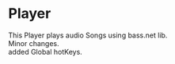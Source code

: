 # Player
This Player plays audio Songs using bass.net lib. <br>
Minor changes. <br>
added Global hotKeys.
